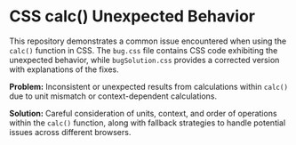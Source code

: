 # CSS calc() Unexpected Behavior
This repository demonstrates a common issue encountered when using the `calc()` function in CSS. The `bug.css` file contains CSS code exhibiting the unexpected behavior, while `bugSolution.css` provides a corrected version with explanations of the fixes.

**Problem:**  Inconsistent or unexpected results from calculations within `calc()` due to unit mismatch or context-dependent calculations.

**Solution:** Careful consideration of units, context, and order of operations within the `calc()` function, along with fallback strategies to handle potential issues across different browsers.